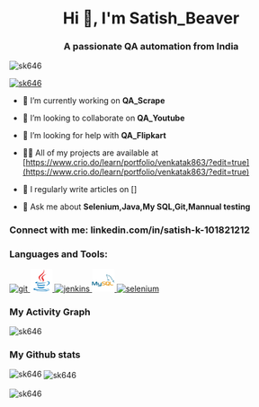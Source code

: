 <h1 align="center">Hi 👋, I'm Satish_Beaver</h1>
<h3 align="center">A passionate QA automation from India</h3>

<p align="left"> <img src="https://komarev.com/ghpvc/?username=sk646&label=Profile%20views&color=0e75b6&style=flat" alt="sk646" /> </p>

<p align="left"> <a href="https://github.com/ryo-ma/github-profile-trophy"><img src="https://github-profile-trophy.vercel.app/?username=sk646" alt="sk646" /></a> </p>

- 🔭 I’m currently working on **QA_Scrape**

- 👯 I’m looking to collaborate on **QA_Youtube**

- 🤝 I’m looking for help with **QA_Flipkart**

- 👨‍💻 All of my projects are available at [https://www.crio.do/learn/portfolio/venkatak863/?edit=true](https://www.crio.do/learn/portfolio/venkatak863/?edit=true)

- 📝 I regularly write articles on []

- 💬 Ask me about **Selenium,Java,My SQL,Git,Mannual testing**

<h3 align="left">Connect with me: linkedin.com/in/satish-k-101821212</h3>
<p align="left">
</p>

<h3 align="left">Languages and Tools:</h3>
<p align="left"> <a href="https://git-scm.com/" target="_blank" rel="noreferrer"> <img src="https://www.vectorlogo.zone/logos/git-scm/git-scm-icon.svg" alt="git" width="40" height="40"/> </a> <a href="https://www.java.com" target="_blank" rel="noreferrer"> <img src="https://raw.githubusercontent.com/devicons/devicon/master/icons/java/java-original.svg" alt="java" width="40" height="40"/> </a> <a href="https://www.jenkins.io" target="_blank" rel="noreferrer"> <img src="https://www.vectorlogo.zone/logos/jenkins/jenkins-icon.svg" alt="jenkins" width="40" height="40"/> </a> <a href="https://www.mysql.com/" target="_blank" rel="noreferrer"> <img src="https://raw.githubusercontent.com/devicons/devicon/master/icons/mysql/mysql-original-wordmark.svg" alt="mysql" width="40" height="40"/> </a> <a href="https://www.selenium.dev" target="_blank" rel="noreferrer"> <img src="https://raw.githubusercontent.com/detain/svg-logos/780f25886640cef088af994181646db2f6b1a3f8/svg/selenium-logo.svg" alt="selenium" width="40" height="40"/> </a> </p>

<h3 align="left">My Activity Graph</h3>
<img src="https://github-readme-activity-graph.vercel.app/graph?username=sk646&bg_color=ffcfe9&color=9e4c98&line=9e4c98&point=403d3d&area=true&hide_border=true" alt="sk646" />

<h3 align="left">My Github stats</h3>

<p><img align="left" src="https://github-readme-stats.vercel.app/api/top-langs?username=sk646&show_icons=true&locale=en&layout=compact" alt="sk646" /></p>

<p>&nbsp;<img align="center" src="https://github-readme-stats.vercel.app/api?username=sk646&show_icons=true&locale=en" alt="sk646" /></p>

<p><img align="center" src="https://github-readme-streak-stats.herokuapp.com/?user=sk646&" alt="sk646" /></p>

